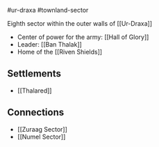 #ur-draxa #townland-sector

Eighth sector within the outer walls of [[Ur-Draxa]]

- Center of power for the army: [[Hall of Glory]]
- Leader: [[Ban Thalak]]
- Home of the [[Riven Shields]]

## Settlements
- [[Thalared]]

## Connections
- [[Zuraag Sector]]
- [[Numel Sector]]